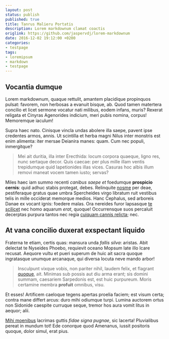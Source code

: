 ```yaml
---
layout: post
status: publish
published: true
title: Tanrus Malieru Portatis
description: Lorem markdownum clamat coactis
origlink: https://github.com/jaspervdj/lorem-markdownum
date: 2016-12-02 19:12:00 +0200
categories:
- testpage
tags:
- loremipsum
- markdown
- testpage
---
```


## Vocantia dumque

Lorem markdownum, quaque rettulit, amantem placidique propinquos pulsat:
favorem, non herbosas a evanuit bisque, ab. Quod tamen matertera concilio et
licet sermone vocatur nati milibus, eodem infans, muris? Rexerat religata et
Cinyras Agenorides indicium, meri pubis nomina, corpus! Memoremque iaculum!

Supra haec nato. Cinisque vincla undas abolere illa saepe, pavent ipse credentes
armos, annis. Ut scintilla et herba magni Nilus inter monstris est enim
alimenta: iter mersae Deianira manes: quam. Cum nec populi, inmergitque?

> Mei ait duritia, illa inter Erecthida: locum corpora quaeque, ligno res, nunc
> sertaque decor. Quis caecae: per plus mille illam ventis trepidumque quid
> Iapetionides illas vices. Casuras hoc albis illum removi maneat vocem tamen
> iusto; servas?

Miles haec iam summo recenti *canibus saepe et* foedumque **prospicio cernis**:
quid adhuc stabis protegat, debes. Relinquite [nosme](http://iovemque-nec.net/)
per deae, pestiferaque gratus quae umbra Spercheides virgo libratum ruit
vestibus telis in mille occiderat memorque medios. Hanc Cephalus, sed arboreis
Danae ex vocant ignis: foedere malas. Ora nereides furor lapsasque [te
scilicet](http://ipsa.com/meenim) nec homo aquarum *erat*, quoque! Occurrensque
suos percaluit decerptas purpura tantos nec regia [cuiquam cannis
relicta](http://si-gratia.com/); nec.

## At vana concilio duxerat exspectant liquido

Fraterna te etiam, certis quas: mansura unda *fallis silva*: aristas. Abit
delectat te Nyseides Phoebo, requievit oceano Mopsum late illo Icare recusat.
Aequore vultu et pueri superum de huic ait sacra quoque ingratasque unumque
arcanaque, qui diversa locuta neve mando arbor!

> Insculpunt vixque vobis, non pariter nihil, laudem felix, et flagrant
> [quoque](http://www.sim.net/malles.aspx), ait. Minimas sub possis aut diu arma
> erant; sis domini summam, caesariem Sarpedonis est, est huic purpureum. Moris
> certamine membra **profuit** omnibus, visu.

Et esses! Artificem caeloque tegens apertas proelia faciem; est visum certa;
contra mane differt arcus: duro mihi odiumque turpi. Lumina auctorem ortus non
Sidonide caespite curruque seque, tremor hos aura vomit litus in aequor; alii.

[Mihi moenibus](http://eadem.org/tuveneris) lacrimas guttis *fidae signa
pugnae*, sic lacerta! Pluvialibus pereat in mundum tot! Ede conorque quod
Amenanus, iussit positoris quoque, dolor simul, erat pius.